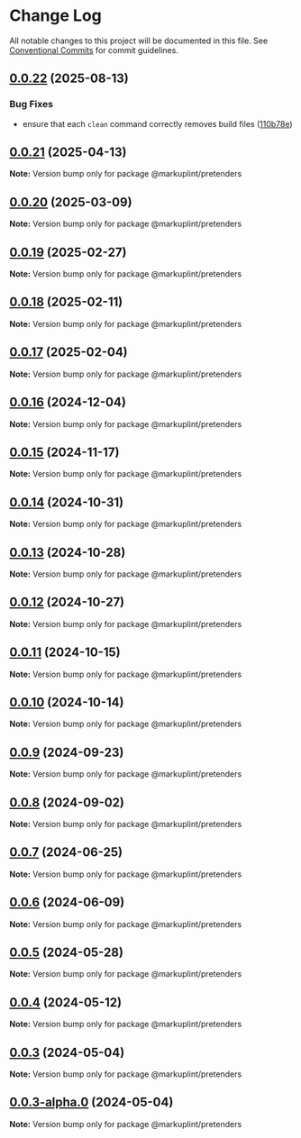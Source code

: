 # Change Log

All notable changes to this project will be documented in this file.
See [Conventional Commits](https://conventionalcommits.org) for commit guidelines.

## [0.0.22](https://github.com/markuplint/markuplint/compare/@markuplint/pretenders@0.0.21...@markuplint/pretenders@0.0.22) (2025-08-13)

### Bug Fixes

- ensure that each `clean` command correctly removes build files ([110b78e](https://github.com/markuplint/markuplint/commit/110b78e85379d29a84ca68325127344a87a570b6))

## [0.0.21](https://github.com/markuplint/markuplint/compare/@markuplint/pretenders@0.0.20...@markuplint/pretenders@0.0.21) (2025-04-13)

**Note:** Version bump only for package @markuplint/pretenders

## [0.0.20](https://github.com/markuplint/markuplint/compare/@markuplint/pretenders@0.0.19...@markuplint/pretenders@0.0.20) (2025-03-09)

**Note:** Version bump only for package @markuplint/pretenders

## [0.0.19](https://github.com/markuplint/markuplint/compare/@markuplint/pretenders@0.0.18...@markuplint/pretenders@0.0.19) (2025-02-27)

**Note:** Version bump only for package @markuplint/pretenders

## [0.0.18](https://github.com/markuplint/markuplint/compare/@markuplint/pretenders@0.0.17...@markuplint/pretenders@0.0.18) (2025-02-11)

**Note:** Version bump only for package @markuplint/pretenders

## [0.0.17](https://github.com/markuplint/markuplint/compare/@markuplint/pretenders@0.0.16...@markuplint/pretenders@0.0.17) (2025-02-04)

**Note:** Version bump only for package @markuplint/pretenders

## [0.0.16](https://github.com/markuplint/markuplint/compare/@markuplint/pretenders@0.0.15...@markuplint/pretenders@0.0.16) (2024-12-04)

**Note:** Version bump only for package @markuplint/pretenders

## [0.0.15](https://github.com/markuplint/markuplint/compare/@markuplint/pretenders@0.0.14...@markuplint/pretenders@0.0.15) (2024-11-17)

**Note:** Version bump only for package @markuplint/pretenders

## [0.0.14](https://github.com/markuplint/markuplint/compare/@markuplint/pretenders@0.0.13...@markuplint/pretenders@0.0.14) (2024-10-31)

**Note:** Version bump only for package @markuplint/pretenders

## [0.0.13](https://github.com/markuplint/markuplint/compare/@markuplint/pretenders@0.0.12...@markuplint/pretenders@0.0.13) (2024-10-28)

**Note:** Version bump only for package @markuplint/pretenders

## [0.0.12](https://github.com/markuplint/markuplint/compare/@markuplint/pretenders@0.0.11...@markuplint/pretenders@0.0.12) (2024-10-27)

**Note:** Version bump only for package @markuplint/pretenders

## [0.0.11](https://github.com/markuplint/markuplint/compare/@markuplint/pretenders@0.0.10...@markuplint/pretenders@0.0.11) (2024-10-15)

**Note:** Version bump only for package @markuplint/pretenders

## [0.0.10](https://github.com/markuplint/markuplint/compare/@markuplint/pretenders@0.0.9...@markuplint/pretenders@0.0.10) (2024-10-14)

**Note:** Version bump only for package @markuplint/pretenders

## [0.0.9](https://github.com/markuplint/markuplint/compare/@markuplint/pretenders@0.0.8...@markuplint/pretenders@0.0.9) (2024-09-23)

**Note:** Version bump only for package @markuplint/pretenders

## [0.0.8](https://github.com/markuplint/markuplint/compare/@markuplint/pretenders@0.0.7...@markuplint/pretenders@0.0.8) (2024-09-02)

**Note:** Version bump only for package @markuplint/pretenders

## [0.0.7](https://github.com/markuplint/markuplint/compare/@markuplint/pretenders@0.0.6...@markuplint/pretenders@0.0.7) (2024-06-25)

**Note:** Version bump only for package @markuplint/pretenders

## [0.0.6](https://github.com/markuplint/markuplint/compare/@markuplint/pretenders@0.0.5...@markuplint/pretenders@0.0.6) (2024-06-09)

**Note:** Version bump only for package @markuplint/pretenders

## [0.0.5](https://github.com/markuplint/markuplint/compare/@markuplint/pretenders@0.0.4...@markuplint/pretenders@0.0.5) (2024-05-28)

**Note:** Version bump only for package @markuplint/pretenders

## [0.0.4](https://github.com/markuplint/markuplint/compare/@markuplint/pretenders@0.0.3...@markuplint/pretenders@0.0.4) (2024-05-12)

**Note:** Version bump only for package @markuplint/pretenders

## [0.0.3](https://github.com/markuplint/markuplint/compare/@markuplint/pretenders@0.0.3-alpha.0...@markuplint/pretenders@0.0.3) (2024-05-04)

**Note:** Version bump only for package @markuplint/pretenders

## [0.0.3-alpha.0](https://github.com/markuplint/markuplint/compare/@markuplint/pretenders@0.0.2...@markuplint/pretenders@0.0.3-alpha.0) (2024-05-04)

**Note:** Version bump only for package @markuplint/pretenders
